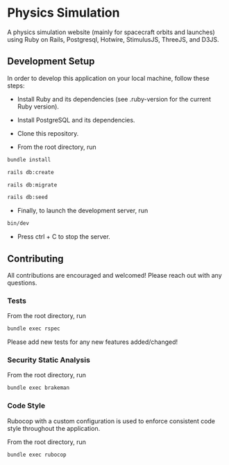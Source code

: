 # Physics Simulation

A physics simulation website (mainly for spacecraft orbits and launches) using Ruby on Rails, Postgresql, Hotwire, StimulusJS, ThreeJS, and D3JS.

## Development Setup

In order to develop this application on your local machine, follow these steps:

* Install Ruby and its dependencies (see .ruby-version for the current Ruby version).

* Install PostgreSQL and its dependencies.

* Clone this repository.

* From the root directory, run

```bash
bundle install

rails db:create

rails db:migrate

rails db:seed
```

* Finally, to launch the development server, run

```bash
bin/dev
```

* Press ctrl + C to stop the server.

## Contributing

All contributions are encouraged and welcomed! Please reach out with any questions.

### Tests

From the root directory, run

```bash
bundle exec rspec
```

Please add new tests for any new features added/changed!

### Security Static Analysis

From the root directory, run

```bash
bundle exec brakeman
```

### Code Style

Rubocop with a custom configuration is used to enforce consistent code style throughout the application.

From the root directory, run

```bash
bundle exec rubocop
```
